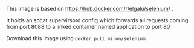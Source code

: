 This image is based on https://hub.docker.com/r/elgalu/selenium/ .

It holds an socat supervirsord config which forwards all requests coming from port 8088 to a linked container named application to port 80

Download this image using ``docker pull miron/selenium``.
